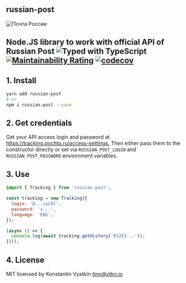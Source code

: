 ## russian-post

![Почта России](https://tracking.pochta.ru/tracking-web-static/style/img/logo-rp.png)

## Node.JS library to work with official API of Russian Post ![Typed with TypeScript](https://camo.githubusercontent.com/41c68e9f29c6caccc084e5a147e0abd5f392d9bc/68747470733a2f2f62616467656e2e6e65742f62616467652f547970655363726970742f7374726963742532302546302539462539322541412f626c7565) [![Maintainability Rating](https://sonarcloud.io/api/project_badges/measure?project=tinovyatkin_russian-post&metric=sqale_rating)](https://sonarcloud.io/dashboard?id=tinovyatkin_russian-post) [![codecov](https://codecov.io/gh/tinovyatkin/russian-post/branch/master/graph/badge.svg)](https://codecov.io/gh/tinovyatkin/russian-post)

## 1. Install

```sh
yarn add russian-post
# or
npm i russian-post --save
```

## 2. Get credentials

Get your API access login and password at <https://tracking.pochta.ru/access-settings.>
Then either pass them to the constructor directly or set via `RUSSIAN_POST_LOGIN` and `RUSSIAN_POST_PASSWORD` environment variables.

## 3. Use

```js
import { Tracking } from 'russian-post';

const tracking = new Tracking({
  login: 'D...zyLRl',
  password: 'z...',
  language: 'ENG',
});

(async () => {
  console.log(await tracking.getHistory('RS253...'));
})();
```

## 4. License

MIT licensed by Konstantin Vyatkin <tino@vtkn.io>
